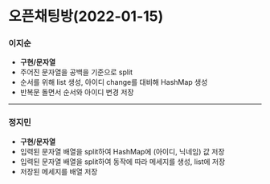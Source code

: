 # 오픈채팅방(2022-01-15)
### 이지순
* **구현/문자열**
* 주어진 문자열을 공백을 기준으로 split
* 순서를 위해 list 생성, 아이디 change를 대비해 HashMap 생성
* 반복문 돌면서 순서와 아이디 변경 저장
---
### 정지민
* **구현/문자열**
* 입력된 문자열 배열을 split하여 HashMap에 (아이디, 닉네임) 값 저장
* 입력된 문자열 배열을 split하여 동작에 따라 메세지를 생성, list에 저장
* 저장된 메세지를 배열 저장
